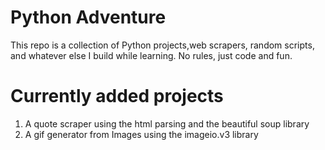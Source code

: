 # Python Adventure
This repo is a collection of Python projects,web scrapers, random scripts, and whatever else I build while learning. No rules, just code and fun.
# Currently added projects
1. A quote scraper using the html parsing and the beautiful soup library
2. A gif generator from Images using the imageio.v3 library

